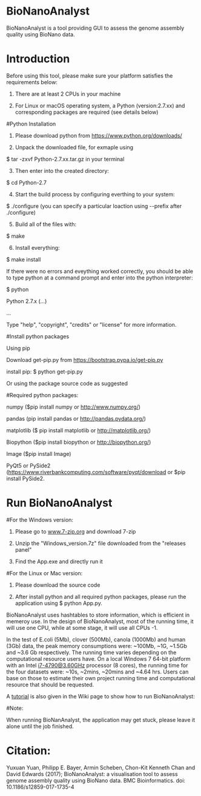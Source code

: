 # BioNanoAnalyst
BioNanoAnalyst is a tool providing  GUI to assess the genome assembly quality using BioNano data.

# Introduction

Before using this tool, please make sure your platform satisfies the requirements below:

1. There are at least 2 CPUs in your machine
  
2. For Linux or macOS operating system, a Python (version:2.7.xx) and corresponding packages are required (see details below)

#Python Installation

1. Please download python from https://www.python.org/downloads/

2. Unpack the downloaded file, for exmaple using 
  
  $ tar -zxvf Python-2.7.xx.tar.gz in your terminal

3. Then enter into the created directory:
  
  $ cd Python-2.7

4. Start the build process by configuring everthing to your system:
  
  $ ./configure (you can specify a particular loaction using --prefix after ./configure)

5. Build all of the files with: 

  $ make

6. Install everything: 
  
  $ make install 

If there were no errors and eveything worked correctly, you should be able to type python at a command prompt and enter into the python interpreter:

  $ python 
  
  Python 2.7.x (...)
  
  ...
  
  Type "help", "copyright", "credits" or "license" for more information.
  >>>

#Install python packages

Using pip 

  Download get-pip.py from https://bootstrap.pypa.io/get-pip.py

  install pip: $ python get-pip.py
  
Or using the package source code as suggested 

#Required python packages:

numpy ($pip install numpy or http://www.numpy.org/)

pandas (pip install pandas or http://pandas.pydata.org/)

matplotlib ($ pip install matplotlib or http://matplotlib.org/)

Biopython ($pip install biopython or http://biopython.org/)

Image ($pip  install Image)

PyQt5 or PySide2 (https://www.riverbankcomputing.com/software/pyqt/download or $pip install PySide2.

# Run BioNanoAnalyst 

#For the Windows version:

  1. Please go to www.7-zip.org and download 7-zip

  2. Unzip the "Windows_version.7z" file downloaded from the "releases panel" 
  
  3. Find the App.exe and directly run it

#For the Linux or Mac version: 

  1. Please download the source code 

  2. After install python and all required python packages, please run the application using $ python App.py.
  


BioNanoAnalyst uses hashtables to store information, which is efficient in memeroy use. In the design of BioNanoAnalyst, most of the running time, it will use one CPU, while at some stage, it will use all CPUs -1.

In the test of E.coli (5Mb), clover (500Mb), canola (1000Mb) and human (3Gb) data, the peak memory consumptions were: ~100Mb, ~1G, ~1.5Gb and ~3.6 Gb respectively. The running time varies depending on the computational resource users have. On a local Windows 7 64-bit platform with an Intel i7-4790@3.60GHz processor (8 cores), the running time for the four datasets were: ~10s, ~2mins, ~20mins and ~4.64 hrs. Users can base on those to estimate their own project running time and computational resource that should be requested.


A [tutorial](https://github.com/AppliedBioinformatics/BioNanoAnalyst/wiki/How-to-run-BioNanoAnalyst) is also given in the Wiki page to show how to run BioNanoAnalyst: 

#Note: 

When running BioNanAnalyst, the application may get stuck, please leave it alone until the job finished. 

# Citation:
Yuxuan Yuan, Philipp E. Bayer, Armin Scheben, Chon-Kit Kenneth Chan and David Edwards (2017); BioNanoAnalyst: a visualisation tool to assess genome assembly quality using BioNano data. BMC Bioinformatics. doi: 10.1186/s12859-017-1735-4
